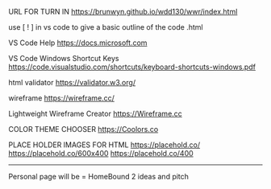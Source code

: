 URL FOR TURN IN
https://brunwyn.github.io/wdd130/wwr/index.html

use [ ! ] in vs code to give a basic outline of the code .html

VS Code Help https://docs.microsoft.com

VS Code Windows Shortcut Keys https://code.visualstudio.com/shortcuts/keyboard-shortcuts-windows.pdf

html validator https://validator.w3.org/

wireframe https://wireframe.cc/

Lightweight Wireframe Creator https://Wireframe.cc

COLOR THEME CHOOSER https://Coolors.co

PLACE HOLDER IMAGES FOR HTML https://placehold.co/ https://placehold.co/600x400 https://placehold.co/400

- - - - - - - - - - -
Personal page will be = HomeBound 2 ideas and pitch
